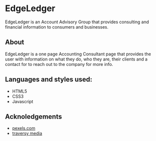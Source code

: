 # EdgeLedger

EdgeLedger is an Account Advisory Group that provides consulting and financial information to consumers and businesses.

## About

EdgeLedger is a one page Accounting Consultant page that provides the user with information on what they do, who they are, their clients and a contact for to reach out to the company for more info.


Languages and styles used:
----------
- HTML5
- CSS3
- Javascript


## Acknoledgements

- [pexels.com](https://www.pexels.com/)
- [traversy media](https://www.traversymedia.com/)
